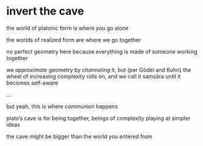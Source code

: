 # invert the cave

the world of platonic form is where you go alone

the worlds of realized form are where we go together

no perfect geometry here because everything is made of someone working together

we *approximate* geometry by *channeling* it, but (per Gödel and Kuhn) the wheel of increasing complexity rolls on, and we call it saṃsāra until it becomes self-aware

...

but yeah, this is where communion happens

plato’s cave is for being together, beings of complexity playing at simpler ideas

the cave might be bigger than the world you entered from

